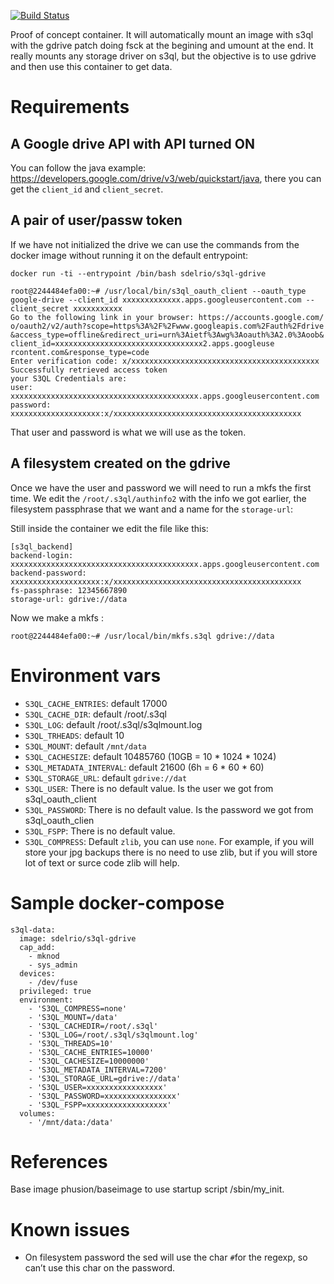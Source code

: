 [![Build Status](https://travis-ci.org/sdelrio/docker-s3ql-gdrive.svg?branch=master)](https://travis-ci.org/sdelrio/docker-s3ql-gdrive)

Proof of concept container. It will automatically mount an image with s3ql with the gdrive patch doing fsck at the begining and umount at the end. It really mounts any storage driver on s3ql, but the objective is to use gdrive and then use this container to get data.

# Requirements

## A Google drive API with API turned ON

You can follow the java example: <https://developers.google.com/drive/v3/web/quickstart/java>, there you can get the `client_id` and `client_secret`.

## A pair of user/passw token

If we have not initialized the drive we can use the commands from the docker image without running it on the default entrypoint:

```
docker run -ti --entrypoint /bin/bash sdelrio/s3ql-gdrive

root@2244484efa00:~# /usr/local/bin/s3ql_oauth_client --oauth_type google-drive --client_id xxxxxxxxxxxxx.apps.googleusercontent.com --client_secret xxxxxxxxxxx
Go to the following link in your browser: https://accounts.google.com/
o/oauth2/v2/auth?scope=https%3A%2F%2Fwww.googleapis.com%2Fauth%2Fdrive
&access_type=offline&redirect_uri=urn%3Aietf%3Awg%3Aoauth%3A2.0%3Aoob&
client_id=xxxxxxxxxxxxxxxxxxxxxxxxxxxxxxxxx2.apps.googleuse
rcontent.com&response_type=code
Enter verification code: x/xxxxxxxxxxxxxxxxxxxxxxxxxxxxxxxxxxxxxxxxxx
Successfully retrieved access token
your S3QL Credentials are:
user: xxxxxxxxxxxxxxxxxxxxxxxxxxxxxxxxxxxxxxxxxx.apps.googleusercontent.com
password: xxxxxxxxxxxxxxxxxxxx:x/xxxxxxxxxxxxxxxxxxxxxxxxxxxxxxxxxxxxxxxxxx
```

That user and password is what we will use as the token.

## A filesystem created on the gdrive

Once we have the user and password we will need to run a mkfs the first time. We edit the `/root/.s3ql/authinfo2` with the info we got earlier, the filesystem passphrase that we want and a name for the `storage-url`:

Still inside the container we edit the file like this:

```
[s3ql_backend]
backend-login: xxxxxxxxxxxxxxxxxxxxxxxxxxxxxxxxxxxxxxxxxx.apps.googleusercontent.com
backend-password: xxxxxxxxxxxxxxxxxxxx:x/xxxxxxxxxxxxxxxxxxxxxxxxxxxxxxxxxxxxxxxxxx
fs-passphrase: 12345667890
storage-url: gdrive://data
```

Now we make a mkfs :

```
root@2244484efa00:~# /usr/local/bin/mkfs.s3ql gdrive://data
```

# Environment vars

- `S3QL_CACHE_ENTRIES`: default 17000
- `S3QL_CACHE_DIR`: default /root/.s3ql
- `S3QL_LOG`: default /root/.s3ql/s3qlmount.log
- `S3QL_TRHEADS`: default 10
- `S3QL_MOUNT`: default `/mnt/data`
- `S3QL_CACHESIZE`: default 10485760 (10GB = 10 * 1024 * 1024)
- `S3QL_METADATA_INTERVAL`: default 21600 (6h = 6 * 60 * 60)
- `S3QL_STORAGE_URL`: default `gdrive://dat`
- `S3QL_USER`: There is no default value. Is the user we got from s3ql_oauth_client
- `S3QL_PASSWORD`: There is no default value. Is the password we got from s3ql_oauth_clien
- `S3QL_FSPP`: There is no default value.
- `S3QL_COMPRESS`: Default `zlib`, you can use `none`. For example, if you will store your jpg backups there is no need to use zlib, but if you will store lot of text or surce code zlib will help.

# Sample docker-compose

```
s3ql-data:
  image: sdelrio/s3ql-gdrive
  cap_add:
    - mknod
    - sys_admin
  devices:
    - /dev/fuse
  privileged: true
  environment:
    - 'S3QL_COMPRESS=none'
    - 'S3QL_MOUNT=/data'
    - 'S3QL_CACHEDIR=/root/.s3ql'
    - 'S3QL_LOG=/root/.s3ql/s3qlmount.log'
    - 'S3QL_THREADS=10'
    - 'S3QL_CACHE_ENTRIES=10000'
    - 'S3QL_CACHESIZE=10000000'
    - 'S3QL_METADATA_INTERVAL=7200'
    - 'S3QL_STORAGE_URL=gdrive://data'
    - 'S3QL_USER=xxxxxxxxxxxxxxxxx'
    - 'S3QL_PASSWORD=xxxxxxxxxxxxxxxx'
    - 'S3QL_FSPP=xxxxxxxxxxxxxxxxxx'
  volumes:
    - '/mnt/data:/data'
```

# References

Base image phusion/baseimage to use startup script /sbin/my_init.

# Known issues

- On filesystem password the sed will use the char `#`for the regexp, so can’t use this char on the password.


